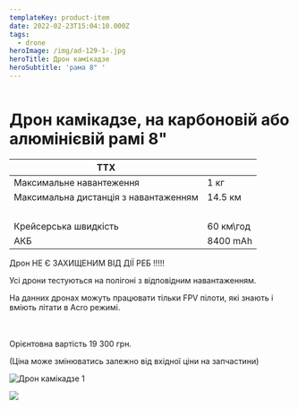 ```yaml
---
templateKey: product-item
date: 2022-02-23T15:04:10.000Z
tags:
  - drone
heroImage: /img/ad-129-1-.jpg
heroTitle: Дрон камікадзе
heroSubtitle: 'рама 8" '
---
```

![]()

# Дрон камікадзе, на карбоновій або алюмінієвій рамі 8"

| ТТХ                                    |           |
| -------------------------------------- | --------- |
| Максимальне навантеження               | 1 кг      |
| Максимальна дистанція з  навантаженням | 14.5 км   |
| ﻿                                      |           |
| Крейсерська швидкість                  | 60 км\год |
| АКБ                                    | 8400 mAh  |

Дрон НЕ Є ЗАХИЩЕНИМ ВІД ДІЇ РЕБ !!!!!

Усі дрони тестуються на полігоні з відповідним навантаженням.

На данних дронах можуть працювати тільки FPV пілоти, які знають і вміють літати в Acro режимі.

\
\
Орієнтовна вартість 19 300 грн.

(Ціна може змінюватись залежно від вхідної ціни на запчастини)

![Дрон камікадзе 1](/img/ad-001-1-.jpg)

![](/img/product_2_1.jpeg)